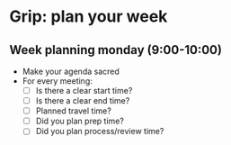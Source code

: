 # Grip: plan your week

## Week planning monday (9:00-10:00)

* Make your agenda sacred
* For every meeting:
    * [ ] Is there a clear start time?
    * [ ] Is there a clear end time?
    * [ ] Planned travel time?
    * [ ] Did you plan prep time? 
    * [ ] Did you plan process/review time?
